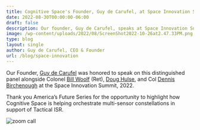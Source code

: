 ```yaml
---
title: Cognitive Space's Founder, Guy de Carufel, at Space Innovation Summit 2022
date: 2022-08-30T00:00:00-06:00
draft: false
description: Our founder, Guy de Carufel, speaks at Space Innovation Summit on Cognitive Space's role in orchestrating multi-sensor constellations for Tactical ISR.
image: /wp-content/uploads/2022/08/ScreenShot2022-10-26at2.47.33PM.png
type: blog
layout: single
author: Guy de Carufel, CEO & Founder
url: /blog/space-innovation
---
```


Our Founder, [Guy de Carufel](https://www.linkedin.com/in/ACoAAAHechABsB3QNkUE71SAxvqfr1ATuW7ONbU) was honored to speak on this distinguished panel alongside Colonel [Bill Woolf](https://www.linkedin.com/in/ACoAAAA_raEBfzXKU1RZXeYl-OgFRBCvumRkbyI) (Ret), [Doug Hulse](https://www.linkedin.com/in/ACoAAAKJWysBIVF-nqTxLdidwRrY6I8qjxQFkvE), and Col [Dennis Birchenough](https://www.linkedin.com/in/ACoAAAtHfJABLbTeVuJ5_J8Lxo-T1YEIVquc-uI) at the Space Innovation Summit, 2022.

Thank you America’s Future Series for the opportunity to highlight how Cognitive Space is helping orchestrate multi-sensor constellations in support of Tactical ISR.

![zoom call](/img/Screen+Shot+2022-10-26+at+2.46.09+PM.png)
